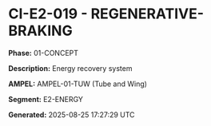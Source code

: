 # CI-E2-019 - REGENERATIVE-BRAKING

**Phase:** 01-CONCEPT

**Description:** Energy recovery system

**AMPEL:** AMPEL-01-TUW (Tube and Wing)

**Segment:** E2-ENERGY

**Generated:** 2025-08-25 17:27:29 UTC
